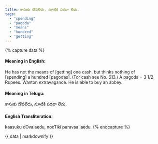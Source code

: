 ```yaml
---
title: కాసుకు దోవలేదు, నూటికి పరవా లేదు.
tags:
  - "spending"
  - "pagoda"
  - "means"
  - "hundred"
  - "getting"
---
```


{% capture data %}
#### Meaning in English:
He has not the means of [getting] one cash, but thinks nothing of [spending] a hundred [pagodas].
(For cash see No. 613.) A pagoda = 3 1/2 Rupees.
Wanton extravagance.
He is able to buy an abbey.

#### Meaning in Telugu:
కాసుకు దోవలేదు, నూటికి పరవా లేదు.

#### English Transliteration:
kaasuku dOvalaedu, nooTiki paravaa laedu.
{% endcapture %}

<div class="notice">{{ data | markdownify }}</div>

